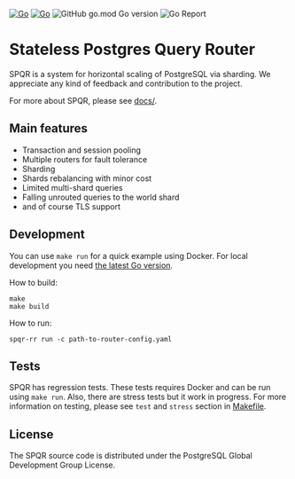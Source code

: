 [![Go](https://github.com/pg-sharding/spqr/actions/workflows/build.yaml/badge.svg)](https://github.com/pg-sharding/spqr/actions/workflows/build.yaml)
[![Go](https://github.com/pg-sharding/spqr/actions/workflows/tests.yaml/badge.svg)](https://github.com/pg-sharding/spqr/actions/workflows/tests.yaml)
![GitHub go.mod Go version](https://img.shields.io/github/go-mod/go-version/pg-sharding/spqr)
![Go Report](https://goreportcard.com/badge/github.com/pg-sharding/spqr)

# Stateless Postgres Query Router

SPQR is a system for horizontal scaling of PostgreSQL via sharding. We appreciate any kind of feedback and contribution to the project.

For more about SPQR, please see [docs/](docs/).

## Main features

- Transaction and session pooling
- Multiple routers for fault tolerance
- Sharding 
- Shards rebalancing with minor cost
- Limited multi-shard queries
- Falling unrouted queries to the world shard
- and of course TLS support

## Development

You can use `make run` for a quick example using Docker. For local development you need [the latest Go version](https://go.dev/dl/).

How to build:
```
make
make build
```

How to run:
```
spqr-rr run -c path-to-router-config.yaml
```

## Tests

SPQR has regression tests. These tests requires Docker and can be run using `make run`. Also, there are stress tests but it work in progress. For more information on testing, please see `test` and `stress` section in [Makefile](./Makefile).

## License

The SPQR source code is distributed under the PostgreSQL Global Development Group License.
